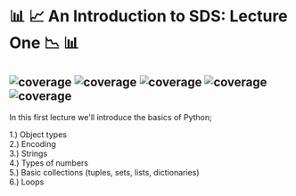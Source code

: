 #  :bar_chart: :chart_with_upwards_trend: An Introduction to SDS: Lecture One :chart_with_downwards_trend: :bar_chart:	


![coverage](https://img.shields.io/badge/Purpose-Teaching-blue)
![coverage](https://img.shields.io/badge/Language-Python%203.8-red)
![coverage](https://img.shields.io/badge/License-MIT-brightgreen)
![coverage](https://img.shields.io/badge/Build-passing-yellow)
![coverage](https://img.shields.io/badge/Rating-5\5-orange)
---

In this first lecture we'll introduce the basics of Python;

  1.) Object types\
  2.) Encoding\
  3.) Strings\
  4.) Types of numbers\
  5.) Basic collections (tuples, sets, lists, dictionaries)\
  6.) Loops
